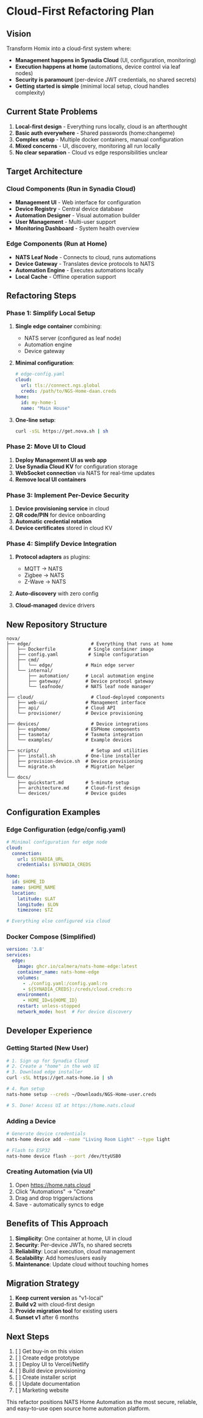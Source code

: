# Cloud-First Refactoring Plan

## Vision
Transform Homix into a cloud-first system where:
- **Management happens in Synadia Cloud** (UI, configuration, monitoring)
- **Execution happens at home** (automations, device control via leaf nodes)
- **Security is paramount** (per-device JWT credentials, no shared secrets)
- **Getting started is simple** (minimal local setup, cloud handles complexity)

## Current State Problems
1. **Local-first design** - Everything runs locally, cloud is an afterthought
2. **Basic auth everywhere** - Shared passwords (home:changeme)
3. **Complex setup** - Multiple docker containers, manual configuration
4. **Mixed concerns** - UI, discovery, monitoring all run locally
5. **No clear separation** - Cloud vs edge responsibilities unclear

## Target Architecture

### Cloud Components (Run in Synadia Cloud)
- **Management UI** - Web interface for configuration
- **Device Registry** - Central device database
- **Automation Designer** - Visual automation builder
- **User Management** - Multi-user support
- **Monitoring Dashboard** - System health overview

### Edge Components (Run at Home)
- **NATS Leaf Node** - Connects to cloud, runs automations
- **Device Gateway** - Translates device protocols to NATS
- **Automation Engine** - Executes automations locally
- **Local Cache** - Offline operation support

## Refactoring Steps

### Phase 1: Simplify Local Setup
1. **Single edge container** combining:
   - NATS server (configured as leaf node)
   - Automation engine
   - Device gateway
   
2. **Minimal configuration**:
   ```yaml
   # edge-config.yaml
   cloud:
     url: tls://connect.ngs.global
     creds: /path/to/NGS-Home-daan.creds
   home:
     id: my-home-1
     name: "Main House"
   ```

3. **One-line setup**:
   ```bash
   curl -sSL https://get.nova.sh | sh
   ```

### Phase 2: Move UI to Cloud
1. **Deploy Management UI as web app**
2. **Use Synadia Cloud KV** for configuration storage
3. **WebSocket connection** via NATS for real-time updates
4. **Remove local UI containers**

### Phase 3: Implement Per-Device Security
1. **Device provisioning service** in cloud
2. **QR code/PIN** for device onboarding
3. **Automatic credential rotation**
4. **Device certificates** stored in cloud KV

### Phase 4: Simplify Device Integration
1. **Protocol adapters** as plugins:
   - MQTT → NATS
   - Zigbee → NATS
   - Z-Wave → NATS
   
2. **Auto-discovery** with zero config
3. **Cloud-managed** device drivers

## New Repository Structure

```
nova/
├── edge/                      # Everything that runs at home
│   ├── Dockerfile            # Single container image
│   ├── config.yaml           # Simple configuration
│   ├── cmd/
│   │   └── edge/            # Main edge server
│   └── internal/
│       ├── automation/      # Local automation engine
│       ├── gateway/         # Device protocol gateway
│       └── leafnode/        # NATS leaf node manager
│
├── cloud/                     # Cloud-deployed components
│   ├── web-ui/              # Management interface
│   ├── api/                 # Cloud API
│   └── provisioner/         # Device provisioning
│
├── devices/                   # Device integrations
│   ├── esphome/             # ESPHome components
│   ├── tasmota/             # Tasmota integration
│   └── examples/            # Example devices
│
├── scripts/                   # Setup and utilities
│   ├── install.sh           # One-line installer
│   ├── provision-device.sh  # Device provisioning
│   └── migrate.sh           # Migration helper
│
└── docs/
    ├── quickstart.md        # 5-minute setup
    ├── architecture.md      # Cloud-first design
    └── devices/             # Device guides
```

## Configuration Examples

### Edge Configuration (edge/config.yaml)
```yaml
# Minimal configuration for edge node
cloud:
  connection:
    url: $SYNADIA_URL
    credentials: $SYNADIA_CREDS
  
home:
  id: $HOME_ID
  name: $HOME_NAME
  location:
    latitude: $LAT
    longitude: $LON
    timezone: $TZ

# Everything else configured via cloud
```

### Docker Compose (Simplified)
```yaml
version: '3.8'
services:
  edge:
    image: ghcr.io/calmera/nats-home-edge:latest
    container_name: nats-home-edge
    volumes:
      - ./config.yaml:/config.yaml:ro
      - ${SYNADIA_CREDS}:/creds/cloud.creds:ro
    environment:
      - HOME_ID=${HOME_ID}
    restart: unless-stopped
    network_mode: host  # For device discovery
```

## Developer Experience

### Getting Started (New User)
```bash
# 1. Sign up for Synadia Cloud
# 2. Create a "home" in the web UI
# 3. Download edge installer
curl -sSL https://get.nats-home.io | sh

# 4. Run setup
nats-home setup --creds ~/Downloads/NGS-Home-user.creds

# 5. Done! Access UI at https://home.nats.cloud
```

### Adding a Device
```bash
# Generate device credentials
nats-home device add --name "Living Room Light" --type light

# Flash to ESP32
nats-home device flash --port /dev/ttyUSB0
```

### Creating Automation (via UI)
1. Open https://home.nats.cloud
2. Click "Automations" → "Create"
3. Drag and drop triggers/actions
4. Save - automatically syncs to edge

## Benefits of This Approach

1. **Simplicity**: One container at home, UI in cloud
2. **Security**: Per-device JWTs, no shared secrets
3. **Reliability**: Local execution, cloud management
4. **Scalability**: Add homes/users easily
5. **Maintenance**: Update cloud without touching homes

## Migration Strategy

1. **Keep current version** as "v1-local"
2. **Build v2** with cloud-first design
3. **Provide migration tool** for existing users
4. **Sunset v1** after 6 months

## Next Steps

1. [ ] Get buy-in on this vision
2. [ ] Create edge prototype
3. [ ] Deploy UI to Vercel/Netlify
4. [ ] Build device provisioning
5. [ ] Create installer script
6. [ ] Update documentation
7. [ ] Marketing website

This refactor positions NATS Home Automation as the most secure, reliable, and easy-to-use open source home automation platform.